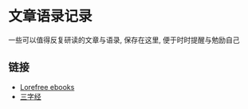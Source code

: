 ﻿# 文章语录记录

一些可以值得反复研读的文章与语录, 保存在这里, 便于时时提醒与勉励自己

## 链接

* [Lorefree ebooks](https://ebook2.lorefree.com/)
* [三字经](https://www.sanzijing.org/)

